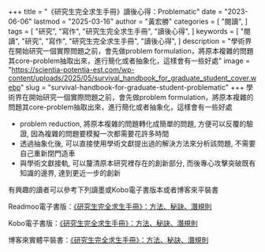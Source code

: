 +++
title = "《研究生完全求生手冊》讀後心得：Problematic"
date = "2023-06-06"
lastmod = "2025-03-16"
author = "黃宏勝"
categories = [
  "閱讀",
]
tags = [
  "研究",
  "寫作",
  "研究生完全求生手冊",
  "讀後心得",
]
keywords = [
  "閱讀",
  "研究",
  "寫作",
  "研究生完全求生手冊",
  "讀後心得",
]
description = "學術界在開始研究一個實際問題之前，會先做problem formulation，將原本複雜的問題其core-problem抽取出來，進行簡化或者抽象化，這樣會有一些好處"
image = "https://scientia-potentia-est.com/wp-content/uploads/2025/05/survival_handbook_for_graduate_student_cover.webp"
slug = "survival-handbook-for-graduate-student-problematic"
+++
學術界在開始研究一個實際問題之前，會先做problem formulation，將原本複雜的問題其core-problem抽取出來，進行簡化或者抽象化，這樣會有一些好處

- problem reduction, 將原本複雜的問題轉化成簡單的問題, 方便可以反覆的驗證, 因為複雜的問題要模擬一次都需要花許多時間
- 透過抽象化後, 可以直接使用學術文獻提出過的解決方法來分析該問題, 不需要自己重新閉門造車
- 與學術文獻接軌, 可以釐清原本研究裡存在的創新部分, 而後專心攻擊突破既有知識的邊界, 達到更近一步的創新

有興趣的讀者可以參考下列讀墨或Kobo電子書版本或者博客來平裝書

Readmoo電子書版：[《研究生完全求生手冊》：方法、秘訣、潛規則](https://moo.im/a/dhyDFU)

Kobo電子書版：[《研究生完全求生手冊》：方法、秘訣、潛規則](https://r10.to/hkrTRj)

博客來實體平裝書：[《研究生完全求生手冊》：方法、秘訣、潛規則](https://www.books.com.tw/exep/assp.php/scientia/products/0010762863?utm_source=scientia&utm_medium=ap-books&utm_content=recommend&utm_campaign=ap-202504)
